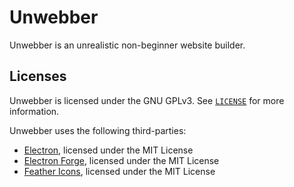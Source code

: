 # Unwebber

Unwebber is an unrealistic non-beginner website builder.

## Licenses

Unwebber is licensed under the GNU GPLv3. See [`LICENSE`](LICENSE) for more information.

Unwebber uses the following third-parties:
- [Electron](https://github.com/electron/electron), licensed under the MIT License
- [Electron Forge](https://www.electronforge.io/), licensed under the MIT License
- [Feather Icons](https://github.com/feathericons/feather), licensed under the MIT License
